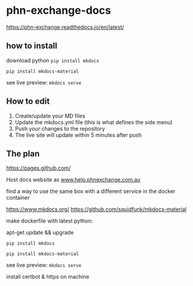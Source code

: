 # phn-exchange-docs

 https://phn-exchange.readthedocs.io/en/latest/ 
 

## how to install

download python
`pip install mkdocs`

`pip install mkdocs-material`

see live preview: `mkdocs serve`

## How to edit

1. Create/update your MD files
2. Update the mkdocs.yml file (this is what defines the side menu)
3. Push your changes to the repository
4. The live site will update within 5 minutes after push


## The plan

https://pages.github.com/

Host docs website as www.help.phnexchange.com.au

find a way to use the same box with a different service in the docker container

https://www.mkdocs.org/
https://github.com/squidfunk/mkdocs-material

make dockerfile with latest python:

apt-get update && upgrade

`pip install mkdocs`

`pip install mkdocs-material`

see live preview: `mkdocs serve`

install certbot & https on machine